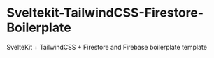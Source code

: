 # Sveltekit-TailwindCSS-Firestore-Boilerplate
SvelteKit + TailwindCSS + Firestore and Firebase boilerplate template
